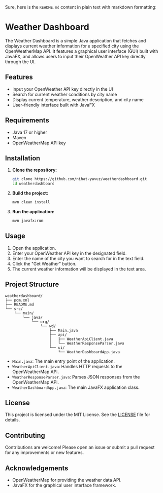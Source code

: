 Sure, here is the `README.md` content in plain text with markdown formatting:

# Weather Dashboard

The Weather Dashboard is a simple Java application that fetches and displays current weather information for a specified city using the OpenWeatherMap API. It features a graphical user interface (GUI) built with JavaFX, and allows users to input their OpenWeather API key directly through the UI.

## Features

- Input your OpenWeather API key directly in the UI
- Search for current weather conditions by city name
- Display current temperature, weather description, and city name
- User-friendly interface built with JavaFX

## Requirements

- Java 17 or higher
- Maven
- OpenWeatherMap API key

## Installation

1. **Clone the repository:**

   ```sh
   git clone https://github.com/nihat-yavuz/weatherdashboard.git
   cd weatherdashboard
   ```

2. **Build the project:**

   ```sh
   mvn clean install
   ```

3. **Run the application:**

   ```sh
   mvn javafx:run
   ```

## Usage

1. Open the application.
2. Enter your OpenWeather API key in the designated field.
3. Enter the name of the city you want to search for in the text field.
4. Click the "Get Weather" button.
5. The current weather information will be displayed in the text area.

## Project Structure

```
weatherdashboard/
├── pom.xml
├── README.md
└── src/
    └── main/
        └── java/
            └── org/
                └── wd/
                    ├── Main.java
                    ├── api/
                    │   ├── WeatherApiClient.java
                    │   └── WeatherResponseParser.java
                    └── ui/
                        └── WeatherDashboardApp.java
```

- `Main.java`: The main entry point of the application.
- `WeatherApiClient.java`: Handles HTTP requests to the OpenWeatherMap API.
- `WeatherResponseParser.java`: Parses JSON responses from the OpenWeatherMap API.
- `WeatherDashboardApp.java`: The main JavaFX application class.

## License

This project is licensed under the MIT License. See the [LICENSE](LICENSE) file for details.

## Contributing

Contributions are welcome! Please open an issue or submit a pull request for any improvements or new features.

## Acknowledgements

- OpenWeatherMap for providing the weather data API.
- JavaFX for the graphical user interface framework.
